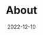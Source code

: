 ---
title: About
date: 2022-12-10

type: landing

sections:
  - block: markdown
    content:
      title: About the Project
      text: |
        Zeolites are crystalline aluminosilicates with a unique nanoporous structures, that found a wide range of applications in catalysis, adsorption, separation, and environmental remediation. However, our understanding of how zeolites perform under *operando* conditions, i.e. condition used during the processes described above is still very limited.

        The **Zeolando** (**Zeol**ite + Oper**ando**) project aims at unveilling the processes leading to the activity, selectivity, and deactivation of zeolite under *operando* conditions. To achieve this, the project will:

        - Develop equivariant reactive neural network potentials (NNPs) that can perfom long molecular dynamics simulation at the level of accuracy of DFT.

        - Use reactuve NNPs to explore mechanism of deactivation and dynamical behaviour of of Aluminum- and **Tin-containing zeolites** at *operando* conditions.

        - Explore the hability of equivariant NNPs to predict tensorial properties such as NMR Born effective charge tensors.    
        
        – Investigate behaviour of zeolite catalysts at *operando* conditions using spectroscopic methods, such as solid-state NMR and vibrational spectroscopies.

        The Zeolando project holds immense promise for revolutionizing our understanding of zeolites and paving the way for their development as next-generation materials with enhanced efficiency and sustainability.

        Currently, we are waiting approval for funding from the **Marie Skłodowska-Curie Actions Postdoctoral Fellowships**
---